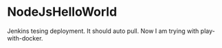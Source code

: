# NodeJsHelloWorld
Jenkins tesing deployment. It should auto pull.
Now I am trying with play-with-docker.
